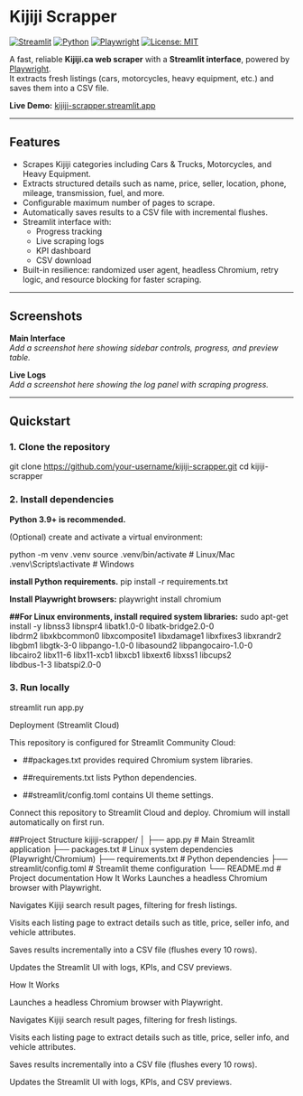 # Kijiji Scrapper

[![Streamlit](https://img.shields.io/badge/Streamlit-Deployed-brightgreen)](https://kijiji-scrapper.streamlit.app/)
[![Python](https://img.shields.io/badge/Python-3.9%2B-blue)](https://www.python.org/)
[![Playwright](https://img.shields.io/badge/Playwright-1.45+-orange)](https://playwright.dev/)
[![License: MIT](https://img.shields.io/badge/License-MIT-yellow.svg)](./LICENSE)

A fast, reliable **Kijiji.ca web scraper** with a **Streamlit interface**, powered by [Playwright](https://playwright.dev/).  
It extracts fresh listings (cars, motorcycles, heavy equipment, etc.) and saves them into a CSV file.

**Live Demo:** [kijiji-scrapper.streamlit.app](https://kijiji-scrapper.streamlit.app/)

---

## Features
- Scrapes Kijiji categories including Cars & Trucks, Motorcycles, and Heavy Equipment.  
- Extracts structured details such as name, price, seller, location, phone, mileage, transmission, fuel, and more.  
- Configurable maximum number of pages to scrape.  
- Automatically saves results to a CSV file with incremental flushes.  
- Streamlit interface with:  
  - Progress tracking  
  - Live scraping logs  
  - KPI dashboard  
  - CSV download  
- Built-in resilience: randomized user agent, headless Chromium, retry logic, and resource blocking for faster scraping.  

---

## Screenshots

**Main Interface**  
_Add a screenshot here showing sidebar controls, progress, and preview table._

**Live Logs**  
_Add a screenshot here showing the log panel with scraping progress._

---

## Quickstart

### 1. Clone the repository

git clone https://github.com/your-username/kijiji-scrapper.git
cd kijiji-scrapper


### 2. Install dependencies

**Python 3.9+ is recommended.**

(Optional) create and activate a virtual environment:

python -m venv .venv
source .venv/bin/activate  # Linux/Mac
.venv\Scripts\activate     # Windows

**install Python requirements.**
pip install -r requirements.txt

**Install Playwright browsers:**
playwright install chromium

**##For Linux environments, install required system libraries:**
sudo apt-get install -y libnss3 libnspr4 libatk1.0-0 libatk-bridge2.0-0 \
    libdrm2 libxkbcommon0 libxcomposite1 libxdamage1 libxfixes3 libxrandr2 \
    libgbm1 libgtk-3-0 libpango-1.0-0 libasound2 libpangocairo-1.0-0 \
    libcairo2 libx11-6 libx11-xcb1 libxcb1 libxext6 libxss1 libcups2 \
    libdbus-1-3 libatspi2.0-0

### 3. Run locally
streamlit run app.py

Deployment (Streamlit Cloud)

This repository is configured for Streamlit Community Cloud:

- ##packages.txt provides required Chromium system libraries.

- ##requirements.txt lists Python dependencies.

- ##streamlit/config.toml contains UI theme settings.

Connect this repository to Streamlit Cloud and deploy. Chromium will install automatically on first run.

##Project Structure
kijiji-scrapper/
│
├── app.py                 # Main Streamlit application
├── packages.txt           # Linux system dependencies (Playwright/Chromium)
├── requirements.txt       # Python dependencies
├── streamlit/config.toml  # Streamlit theme configuration
└── README.md              # Project documentation
How It Works
Launches a headless Chromium browser with Playwright.

Navigates Kijiji search result pages, filtering for fresh listings.

Visits each listing page to extract details such as title, price, seller info, and vehicle attributes.

Saves results incrementally into a CSV file (flushes every 10 rows).

Updates the Streamlit UI with logs, KPIs, and CSV previews.

How It Works

Launches a headless Chromium browser with Playwright.

Navigates Kijiji search result pages, filtering for fresh listings.

Visits each listing page to extract details such as title, price, seller info, and vehicle attributes.

Saves results incrementally into a CSV file (flushes every 10 rows).

Updates the Streamlit UI with logs, KPIs, and CSV previews.









